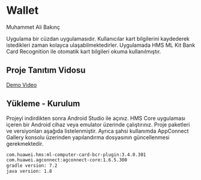 # Wallet

Muhammet Ali Bakınç

Uygulama bir cüzdan uygulamasıdır. Kullanıcılar kart bilgilerini kaydederek istedikleri zaman kolayca ulaşabilmektedirler. Uygulamada HMS ML Kit Bank Card Recognition ile otomatik kart bilgileri okuma kullanılmıştır.

## Proje Tanıtım Vidosu

[Demo Video](https://github.com/alibknc/BTK-CodeMarathon/video/demo.mp4)

## Yükleme - Kurulum

Projeyi indirdikten sonra Android Studio ile açınız. HMS Core uygulaması içeren bir Android cihaz veya emulator üzerinde çalıştırınız. Proje paketleri ve versiyonları aşağıda listelenmiştir. Ayrıca şahsi kullanımda AppConnect Gallery konsolu üzerinden yapılandırma dosyasının güncellenmesi gerekmektedir.

```bash
com.huawei.hms:ml-computer-card-bcr-plugin:3.4.0.301
com.huawei.agconnect:agconnect-core:1.6.5.300
gradle version: 7.2
java version: 1.8
